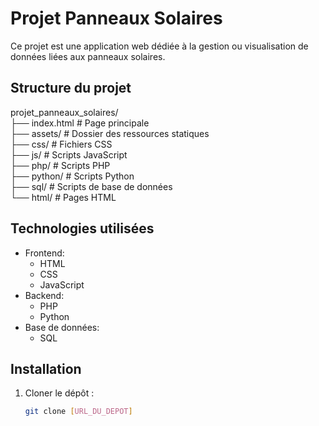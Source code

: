 # Projet Panneaux Solaires

Ce projet est une application web dédiée à la gestion ou visualisation de données liées aux panneaux solaires.

## Structure du projet
projet_panneaux_solaires/  
├── index.html # Page principale  
├── assets/ # Dossier des ressources statiques  
├── css/ # Fichiers CSS  
├── js/ # Scripts JavaScript   
├── php/ # Scripts PHP  
├── python/ # Scripts Python  
├── sql/ # Scripts de base de données  
└── html/ # Pages HTML  


## Technologies utilisées

- Frontend:
  - HTML
  - CSS
  - JavaScript
- Backend:
  - PHP
  - Python
- Base de données:
  - SQL

## Installation

1. Cloner le dépôt :
   ```bash
   git clone [URL_DU_DEPOT]

